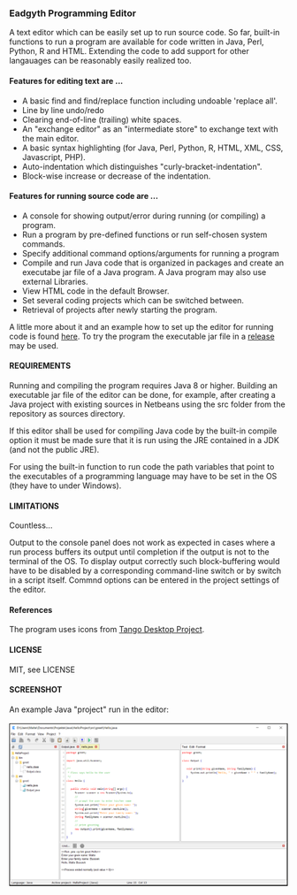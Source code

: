 <h3>Eadgyth Programming Editor</h3>
<p>
A text editor which can be easily set up to run source code. So far, built-in
functions to run a program are available for code written in Java, Perl, Python, R and
HTML. Extending the code to add support for other langauages can be reasonably easily
realized too. 
<br>
<p>
<h4>Features for editing text are ...</h4>
<ul>
<li>A basic find and find/replace function including undoable 'replace all'.</li>
<li>Line by line undo/redo</li>
<li>Clearing end-of-line (trailing) white spaces.</li>
<li>An "exchange editor" as an "intermediate store" to exchange text with the main
    editor.</li>
<li>A basic syntax highlighting (for Java, Perl, Python, R, HTML, XML, CSS,
    Javascript, PHP).</li>
<li>Auto-indentation which distinguishes "curly-bracket-indentation".</li>
<li>Block-wise increase or decrease of the indentation.</li>
</ul>
<p>
<h4>Features for running source code are ...</h4>
<ul>
<li>A console for showing output/error during running (or compiling) a program.</li>
<li>Run a program by pre-defined functions or run self-chosen system commands.</li>
<li>Specify additional command options/arguments for running a program</li>
<li>Compile and run Java code that is organized in packages and create an executabe jar
    file of a Java program. A Java program may also use external Libraries.</li>
<li>View HTML code in the default Browser.</li>
<li>Set several coding projects which can be switched between.</li>
<li>Retrieval of projects after newly starting the program.</li>
</ul>
<p>
A little more about it and an example how to set up the editor for running code is found
<a href="https://eadgyth.github.io/Programming-Editor/">here</a>.
To try the program the executable jar file in a
<a href="https://github.com/Eadgyth/Programming-Editor/releases">release</a> may be used.
<br>
<h4>REQUIREMENTS</h4>
<p>
Running and compiling the program requires Java 8 or higher. Building an executable jar
file of the editor can be done, for example, after creating a Java project with existing
sources in Netbeans using the src folder from the repository as sources directory.
<p>
If this editor shall be used for compiling Java code by the built-in compile option it must
be made sure that it is run using the JRE contained in a JDK (and not the public JRE).
<p>
For using the built-in function to run code the path variables that point to the executables
of a programming language may have to be set in the OS (they have to under Windows).
<br>
<h4>LIMITATIONS</h4>
<p>
Countless...
<p>
Output to the console panel does not work as expected in cases where a run process buffers
its output until completion if the output is not to the terminal of the OS. To display output
correctly such block-buffering would have to be disabled by a corresponding command-line switch
or by switch in a script itself. Commnd options can be entered in the project settings of the
editor.
<br>
<h4>References</h4>
<p>
The program uses icons from
<a href="https://github.com/Distrotech/tango-icon-theme">Tango Desktop Project</a>.
<br>
<h4>LICENSE</h4>
<p>
MIT, see LICENSE<br>
<p>
<h4>SCREENSHOT</h4>
<p>
An example Java "project" run in the editor:
<br>
<br>
<img src="docs/images/ExampleProject.png" width="800"/><br><br>
